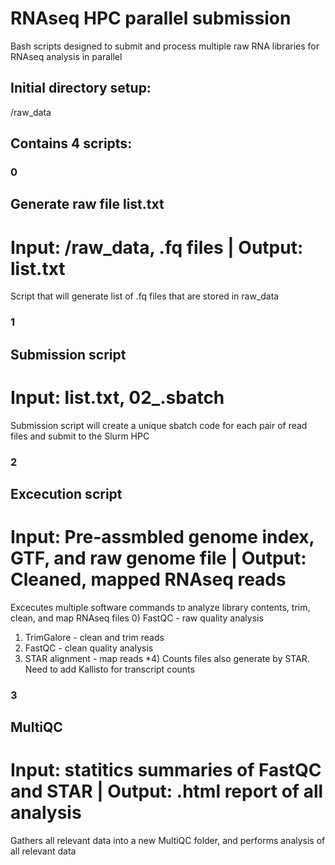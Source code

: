 # RNAseq HPC parallel submission
Bash scripts designed to submit and process multiple raw RNA libraries for RNAseq analysis in parallel

## Initial directory setup:
<PWD>/raw_data

## Contains 4 scripts:

### 0
## Generate raw file list.txt
# Input: /raw_data, .fq files | Output: list.txt
Script that will generate list of .fq files that are stored in raw_data

### 1
## Submission script
# Input: list.txt, 02_.sbatch
Submission script will create a unique sbatch code for each pair of read files and submit to the Slurm HPC

### 2
## Excecution script
# Input: Pre-assmbled genome index, GTF, and raw genome file | Output: Cleaned, mapped RNAseq reads
Excecutes multiple software commands to analyze library contents, trim, clean, and map RNAseq files
0) FastQC - raw quality analysis
1) TrimGalore - clean and trim reads
2) FastQC - clean quality analysis
3) STAR alignment - map reads
*4) Counts files also generate by STAR. Need to add Kallisto for transcript counts

### 3
## MultiQC
# Input: statitics summaries of FastQC and STAR | Output: .html report of all analysis
Gathers all relevant data into a new MultiQC folder, and performs analysis of all relevant data
